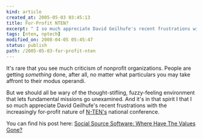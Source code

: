```yaml
--- 
kind: article
created_at: 2005-05-03 03:45:13
title: For-Profit NTEN?
excerpt: " I so much appreciate David Geilhufe's recent frustrations with the increasingly for-profit nature of N-TEN's national conference."
tags: [nten, nptech]
modified_on: 2008-04-05 05:45:47
status: publish 
path: /2005-05-03-for-profit-nten
---
```


It's rare that you see much criticism of nonprofit organizations. People are getting *something* done, after all, no matter what particulars you may take affront to their modus operandi. 

But we should all be wary of the thought-stifling, fuzzy-feeling environment that lets fundamental missions go unexamined. And it's in that spirit I that I so much appreciate David Geilhufe's recent frustrations with the increasingly for-profit nature of <a href="http://www.nten.org/">N-TEN's</a> national conference.  

You can find his post here:   <a href="http://blog.social-source.com/2005/03/where-have-values-gone.html">Social Source Software: Where Have The Values Gone?</a>